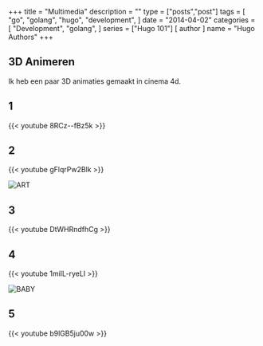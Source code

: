 +++
title = "Multimedia"
description = ""
type = ["posts","post"]
tags = [
    "go",
    "golang",
    "hugo",
    "development",
]
date = "2014-04-02"
categories = [
    "Development",
    "golang",
]
series = ["Hugo 101"]
[ author ]
  name = "Hugo Authors"
+++

## 3D Animeren

Ik heb een paar 3D animaties gemaakt in cinema 4d.

## 1

{{< youtube 8RCz--fBz5k >}}


## 2

{{< youtube gFlqrPw2Blk >}}

![ART](/images/ART.png)


 ## 3

{{< youtube DtWHRndfhCg >}}


 ## 4

{{< youtube 1miIL-ryeLI >}}

![BABY](/images/BABY.png)

 ## 5

 {{< youtube b9lGB5ju00w >}}
